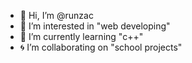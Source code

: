 - 👋 Hi, I’m @runzac
- 👀 I’m interested in "web developing"
- 🌱 I’m currently learning "c++"
- 🌀 I’m collaborating on "school projects"
